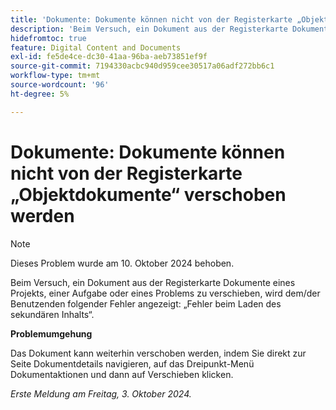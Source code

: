 ```yaml
---
title: 'Dokumente: Dokumente können nicht von der Registerkarte „Objektdokumente“ verschoben werden'
description: 'Beim Versuch, ein Dokument aus der Registerkarte Dokumente eines Projekts, einer Aufgabe oder eines Problems zu verschieben, tritt folgender Fehler auf: Fehler beim Laden des sekundären Inhalts.'
hidefromtoc: true
feature: Digital Content and Documents
exl-id: fe5de4ce-dc30-41aa-96ba-aeb73851ef9f
source-git-commit: 7194330acbc940d959cee30517a06adf272bb6c1
workflow-type: tm+mt
source-wordcount: '96'
ht-degree: 5%

---
```


# Dokumente: Dokumente können nicht von der Registerkarte „Objektdokumente“ verschoben werden

>[!NOTE]
>
>Dieses Problem wurde am 10. Oktober 2024 behoben.

Beim Versuch, ein Dokument aus der Registerkarte Dokumente eines Projekts, einer Aufgabe oder eines Problems zu verschieben, wird dem/der Benutzenden folgender Fehler angezeigt: „Fehler beim Laden des sekundären Inhalts“.

**Problemumgehung**

Das Dokument kann weiterhin verschoben werden, indem Sie direkt zur Seite Dokumentdetails navigieren, auf das Dreipunkt-Menü Dokumentaktionen und dann auf Verschieben klicken.

_Erste Meldung am Freitag, 3. Oktober 2024._

